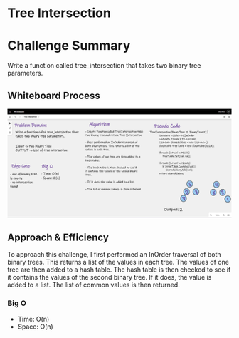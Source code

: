 # Tree Intersection


# Challenge Summary
Write a function called tree_intersection that takes two binary tree parameters.

## Whiteboard Process

![Whiteboard](Assest/Whiteboard.png)

## Approach & Efficiency

To approach this challenge, I first performed an InOrder traversal of both binary trees. This returns a list of the 
values in each tree. The values of one tree are then added to a hash table. The hash table is then checked to see if 
it contains the values of the second binary tree. If it does, the value is added to a list. The list of common values 
is then returned.

### Big O
- Time: O(n) 
- Space: O(n)

